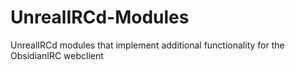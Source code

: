 # UnrealIRCd-Modules
UnrealIRCd modules that implement additional functionality for the ObsidianIRC webclient
